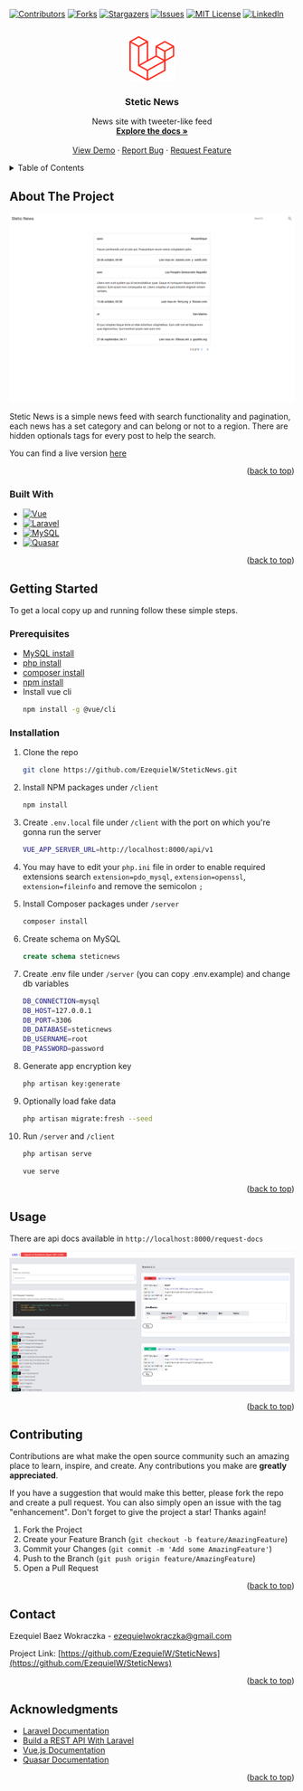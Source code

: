<!-- Improved compatibility of back to top link: See: https://github.com/othneildrew/Best-README-Template/pull/73 -->
<a name="readme-top"></a>
<!--
*** Thanks for checking out the Best-README-Template. If you have a suggestion
*** that would make this better, please fork the repo and create a pull request
*** or simply open an issue with the tag "enhancement".
*** Don't forget to give the project a star!
*** Thanks again! Now go create something AMAZING! :D
-->



<!-- PROJECT SHIELDS -->
<!--
*** I'm using markdown "reference style" links for readability.
*** Reference links are enclosed in brackets [ ] instead of parentheses ( ).
*** See the bottom of this document for the declaration of the reference variables
*** for contributors-url, forks-url, etc. This is an optional, concise syntax you may use.
*** https://www.markdownguide.org/basic-syntax/#reference-style-links
-->
[![Contributors][contributors-shield]][contributors-url]
[![Forks][forks-shield]][forks-url]
[![Stargazers][stars-shield]][stars-url]
[![Issues][issues-shield]][issues-url]
[![MIT License][license-shield]][license-url]
[![LinkedIn][linkedin-shield]][linkedin-url]



<!-- PROJECT LOGO -->
<br />
<div align="center">
  <a href="https://github.com/EzequielW/SteticNews">
    <img src="images/laravel_logo.png" alt="Logo" width="80" height="80">
  </a>

<h3 align="center">Stetic News</h3>

  <p align="center">
    News site with tweeter-like feed
    <br />
    <a href="https://github.com/EzequielW/SteticNews"><strong>Explore the docs »</strong></a>
    <br />
    <br />
    <a href="https://github.com/EzequielW/SteticNews">View Demo</a>
    ·
    <a href="https://github.com/EzequielW/SteticNews/issues">Report Bug</a>
    ·
    <a href="https://github.com/EzequielW/SteticNews/issues">Request Feature</a>
  </p>
</div>



<!-- TABLE OF CONTENTS -->
<details>
  <summary>Table of Contents</summary>
  <ol>
    <li>
      <a href="#about-the-project">About The Project</a>
      <ul>
        <li><a href="#built-with">Built With</a></li>
      </ul>
    </li>
    <li>
      <a href="#getting-started">Getting Started</a>
      <ul>
        <li><a href="#prerequisites">Prerequisites</a></li>
        <li><a href="#installation">Installation</a></li>
      </ul>
    </li>
    <li><a href="#usage">Usage</a></li>
    <li><a href="#contributing">Contributing</a></li>
    <li><a href="#contact">Contact</a></li>
    <li><a href="#acknowledgments">Acknowledgments</a></li>
  </ol>
</details>



<!-- ABOUT THE PROJECT -->
## About The Project

[![Product Name Screen Shot][product-screenshot]](https://stetic-news.netlify.app/)

Stetic News is a simple news feed with search functionality and pagination, each news has a set category 
and can belong or not to a region. There are hidden optionals tags for every post to help the search.

You can find a live version [here](https://stetic-news.netlify.app/)

<p align="right">(<a href="#readme-top">back to top</a>)</p>



### Built With

* [![Vue][Vue.js]][Vue-url]
* [![Laravel][Laravel.com]][Laravel-url]
* [![MySQL][MySQL.com]][MySQL-url]
* [![Quasar][Quasar.com]][Quasar-url]

<p align="right">(<a href="#readme-top">back to top</a>)</p>



<!-- GETTING STARTED -->
## Getting Started

To get a local copy up and running follow these simple steps.

### Prerequisites

* [MySQL install](https://dev.mysql.com/downloads/installer/)
* [php install](https://www.php.net/downloads.php)
* [composer install](https://getcomposer.org/download/)
* [npm install](https://nodejs.org/en/download/)
* Install vue cli
    ```sh
    npm install -g @vue/cli
    ```

### Installation

1. Clone the repo
    ```sh
    git clone https://github.com/EzequielW/SteticNews.git
    ```
2. Install NPM packages under `/client`
    ```sh
    npm install
    ```
3. Create `.env.local` file under `/client` with the port on which you're gonna run the server
    ```sh
    VUE_APP_SERVER_URL=http://localhost:8000/api/v1
    ```
4. You may have to edit your `php.ini` file in order to enable required extensions search `extension=pdo_mysql`, `extension=openssl`, `extension=fileinfo` 
and remove the semicolon `;`

5. Install Composer packages under `/server`
    ```sh
    composer install
    ```
6. Create schema on MySQL
    ```sql
    create schema steticnews
    ```
7. Create .env file under `/server` (you can copy .env.example) and change db variables
    ```sh
    DB_CONNECTION=mysql
    DB_HOST=127.0.0.1
    DB_PORT=3306
    DB_DATABASE=steticnews
    DB_USERNAME=root
    DB_PASSWORD=password
    ```
8. Generate app encryption key
    ```sh
    php artisan key:generate
    ```
9. Optionally load fake data
    ```sh
    php artisan migrate:fresh --seed
    ```
10. Run `/server` and `/client`
    ```sh
    php artisan serve
    ```
    ```sh
    vue serve
    ```

<p align="right">(<a href="#readme-top">back to top</a>)</p>



<!-- USAGE EXAMPLES -->
## Usage

There are api docs available in `http://localhost:8000/request-docs`

[![Docs Screenshot][docs-screenshot]](http://localhost:8000/request-docs)

<p align="right">(<a href="#readme-top">back to top</a>)</p>



<!-- ROADMAP
## Roadmap

- [ ] Feature 1
- [ ] Feature 2
- [ ] Feature 3
    - [ ] Nested Feature

See the [open issues](https://github.com/EzequielW/SteticNews/issues) for a full list of proposed features (and known issues).

<p align="right">(<a href="#readme-top">back to top</a>)</p> -->



<!-- CONTRIBUTING -->
## Contributing

Contributions are what make the open source community such an amazing place to learn, inspire, and create. Any contributions you make are **greatly appreciated**.

If you have a suggestion that would make this better, please fork the repo and create a pull request. You can also simply open an issue with the tag "enhancement".
Don't forget to give the project a star! Thanks again!

1. Fork the Project
2. Create your Feature Branch (`git checkout -b feature/AmazingFeature`)
3. Commit your Changes (`git commit -m 'Add some AmazingFeature'`)
4. Push to the Branch (`git push origin feature/AmazingFeature`)
5. Open a Pull Request

<p align="right">(<a href="#readme-top">back to top</a>)</p>



<!-- LICENSE
## License

Distributed under the MIT License. See `LICENSE.txt` for more information.

<p align="right">(<a href="#readme-top">back to top</a>)</p>
 -->


<!-- CONTACT -->
## Contact

Ezequiel Baez Wokraczka - ezequielwokraczka@gmail.com

Project Link: [https://github.com/EzequielW/SteticNews](https://github.com/EzequielW/SteticNews)

<p align="right">(<a href="#readme-top">back to top</a>)</p>



<!-- ACKNOWLEDGMENTS -->
## Acknowledgments

* [Laravel Documentation](https://laravel.com/docs/9.x)
* [Build a REST API With Laravel](https://www.youtube.com/watch?v=YGqCZjdgJJk)
* [Vue.js Documentation](https://vuejs.org/guide/introduction.html)
* [Quasar Documentation](https://quasar.dev/)

<p align="right">(<a href="#readme-top">back to top</a>)</p>



<!-- MARKDOWN LINKS & IMAGES -->
<!-- https://www.markdownguide.org/basic-syntax/#reference-style-links -->
[contributors-shield]: https://img.shields.io/github/contributors/EzequielW/SteticNews.svg?style=for-the-badge
[contributors-url]: https://github.com/EzequielW/SteticNews/graphs/contributors
[forks-shield]: https://img.shields.io/github/forks/EzequielW/SteticNews.svg?style=for-the-badge
[forks-url]: https://github.com/EzequielW/SteticNews/network/members
[stars-shield]: https://img.shields.io/github/stars/EzequielW/SteticNews.svg?style=for-the-badge
[stars-url]: https://github.com/EzequielW/SteticNews/stargazers
[issues-shield]: https://img.shields.io/github/issues/EzequielW/SteticNews.svg?style=for-the-badge
[issues-url]: https://github.com/EzequielW/SteticNews/issues
[license-shield]: https://img.shields.io/github/license/EzequielW/SteticNews.svg?style=for-the-badge
[license-url]: https://github.com/EzequielW/SteticNews/blob/master/LICENSE.txt
[linkedin-shield]: https://img.shields.io/badge/-LinkedIn-black.svg?style=for-the-badge&logo=linkedin&colorB=555
[linkedin-url]: https://linkedin.com/in/ezequiel-baez-149319190
[product-screenshot]: images/screenshot.png
[docs-screenshot]: images/docs-screenshot.png
[Next.js]: https://img.shields.io/badge/next.js-000000?style=for-the-badge&logo=nextdotjs&logoColor=white
[Next-url]: https://nextjs.org/
[React.js]: https://img.shields.io/badge/React-20232A?style=for-the-badge&logo=react&logoColor=61DAFB
[React-url]: https://reactjs.org/
[Vue.js]: https://img.shields.io/badge/Vue.js-35495E?style=for-the-badge&logo=vuedotjs&logoColor=4FC08D
[Vue-url]: https://vuejs.org/
[Angular.io]: https://img.shields.io/badge/Angular-DD0031?style=for-the-badge&logo=angular&logoColor=white
[Angular-url]: https://angular.io/
[Svelte.dev]: https://img.shields.io/badge/Svelte-4A4A55?style=for-the-badge&logo=svelte&logoColor=FF3E00
[Svelte-url]: https://svelte.dev/
[Laravel.com]: https://img.shields.io/badge/Laravel-FF2D20?style=for-the-badge&logo=laravel&logoColor=white
[Laravel-url]: https://laravel.com
[Bootstrap.com]: https://img.shields.io/badge/Bootstrap-563D7C?style=for-the-badge&logo=bootstrap&logoColor=white
[Bootstrap-url]: https://getbootstrap.com
[JQuery.com]: https://img.shields.io/badge/jQuery-0769AD?style=for-the-badge&logo=jquery&logoColor=white
[JQuery-url]: https://jquery.com 
[MySQL.com]: https://img.shields.io/badge/MySQL-0769AD?style=for-the-badge&logo=mysql&logoColor=white
[MySQL-url]: https://mysql.com 
[Quasar.com]: https://img.shields.io/badge/Quasar-black?style=for-the-badge&logo=quasar&logoColor=ADD8E6
[Quasar-url]: https://Quasar.com